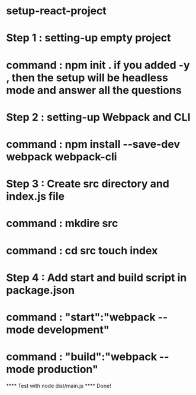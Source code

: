 # setup-react-project
# Step 1 : setting-up empty project
# command : npm init . if  you added -y , then the setup will be headless mode and answer all the questions

# Step 2 : setting-up Webpack and CLI 
# command : npm install --save-dev webpack webpack-cli

# Step 3 : Create src directory and index.js file 
# command : mkdire src
# command : cd src touch  index

# Step 4 : Add start and build script in package.json
# command : "start":"webpack --mode development"
# command : "build":"webpack --mode production"

**** Test with node dist/main.js ****  Done!